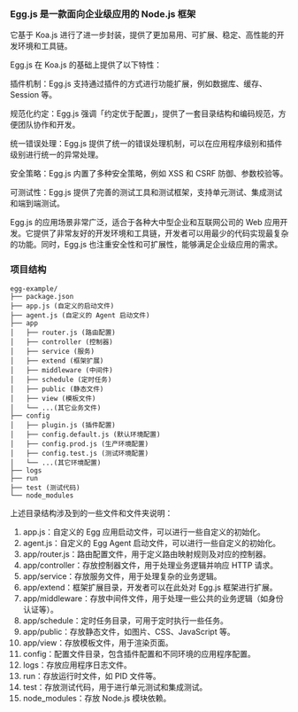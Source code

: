 <!--
 * @Author: mengkun822 1197235402@qq.com
 * @Date: 2023-06-08 19:34:20
 * @LastEditors: mengkun822 1197235402@qq.com
 * @LastEditTime: 2023-06-08 19:38:58
 * @FilePath: \knowledge_planet\docs\md\idea-plugin\Express\Egg.md
 * @Description: 这是默认设置,请设置`customMade`, 打开koroFileHeader查看配置 进行设置: https://github.com/OBKoro1/koro1FileHeader/wiki/%E9%85%8D%E7%BD%AE
-->

### Egg.js 是一款面向企业级应用的 Node.js 框架

它基于 Koa.js 进行了进一步封装，提供了更加易用、可扩展、稳定、高性能的开发环境和工具链。

Egg.js 在 Koa.js 的基础上提供了以下特性：

插件机制：Egg.js 支持通过插件的方式进行功能扩展，例如数据库、缓存、Session 等。

规范化约定：Egg.js 强调「约定优于配置」，提供了一套目录结构和编码规范，方便团队协作和开发。

统一错误处理：Egg.js 提供了统一的错误处理机制，可以在应用程序级别和插件级别进行统一的异常处理。

安全策略：Egg.js 内置了多种安全策略，例如 XSS 和 CSRF 防御、参数校验等。

可测试性：Egg.js 提供了完善的测试工具和测试框架，支持单元测试、集成测试和端到端测试。

Egg.js 的应用场景非常广泛，适合于各种大中型企业和互联网公司的 Web 应用开发。它提供了非常友好的开发环境和工具链，开发者可以用最少的代码实现最复杂的功能。同时，Egg.js 也注重安全性和可扩展性，能够满足企业级应用的需求。

### 项目结构

```
egg-example/
├── package.json
├── app.js (自定义的启动文件)
├── agent.js (自定义的 Agent 启动文件)
├── app
│   ├── router.js (路由配置)
│   ├── controller (控制器)
│   ├── service (服务)
│   ├── extend (框架扩展)
│   ├── middleware (中间件)
│   ├── schedule (定时任务)
│   ├── public (静态文件)
│   ├── view (模板文件)
│   └── ...(其它业务文件)
├── config
│   ├── plugin.js (插件配置)
│   ├── config.default.js (默认环境配置)
│   ├── config.prod.js (生产环境配置)
│   ├── config.test.js (测试环境配置)
│   └── ...(其它环境配置)
├── logs
├── run
├── test (测试代码)
└── node_modules
```

上述目录结构涉及到的一些文件和文件夹说明：

1. app.js：自定义的 Egg 应用启动文件，可以进行一些自定义的初始化。
2. agent.js：自定义的 Egg Agent 启动文件，可以进行一些自定义的初始化。
3. app/router.js：路由配置文件，用于定义路由映射规则及对应的控制器。
4. app/controller：存放控制器文件，用于处理业务逻辑并响应 HTTP 请求。
5. app/service：存放服务文件，用于处理复杂的业务逻辑。
6. app/extend：框架扩展目录，开发者可以在此处对 Egg.js 框架进行扩展。
7. app/middleware：存放中间件文件，用于处理一些公共的业务逻辑（如身份认证等）。
8. app/schedule：定时任务目录，可用于定时执行一些任务。
9. app/public：存放静态文件，如图片、CSS、JavaScript 等。
10. app/view：存放模板文件，用于渲染页面。
11. config：配置文件目录，包含插件配置和不同环境的应用程序配置。
12. logs：存放应用程序日志文件。
13. run：存放运行时文件，如 PID 文件等。
14. test：存放测试代码，用于进行单元测试和集成测试。
15. node_modules：存放 Node.js 模块依赖。
